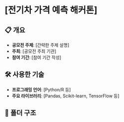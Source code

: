 # [전기차 가격 예측 해커톤]

## 📋 개요
- **공모전 주제**: [간략한 주제 설명]  
- **주최**: [공모전 주최 기관]  
- **참여 기간**: [참여 기간 작성]  

## 🛠️ 사용한 기술
- **프로그래밍 언어**: [Python/R 등]  
- **주요 라이브러리**: [Pandas, Scikit-learn, TensorFlow 등]  

## 📁 폴더 구조

